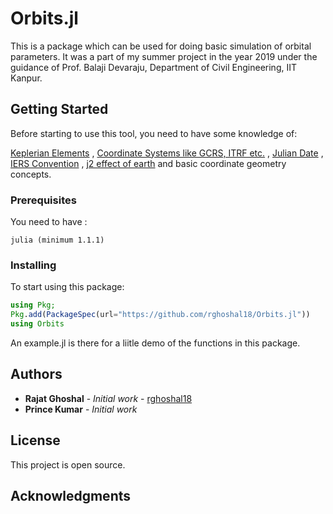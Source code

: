 # Orbits.jl

This is a package which can be used for doing basic simulation of orbital parameters.
It was a part of my summer project in the year 2019 under the guidance of Prof. Balaji Devaraju,
Department of Civil Engineering, IIT Kanpur.


## Getting Started

Before starting to use this tool, you need to have some knowledge of:

[Keplerian Elements](https://www.tutorialspoint.com/satellite_communication/satellite_communication_orbital_mechanics.htm)
, [Coordinate Systems like GCRS, ITRF etc.](http://www.igig.up.wroc.pl/satgeonaw2011/.%5Cdownload%5CPrezentacje%5CSesja1%5CBrzezinskiLiwoszRogowski-Global%20reference%20systems%20and%20Earth%20rotation.pdf)
, [Julian Date](https://www.aavso.org/about-jd)
, [IERS Convention](https://www.iers.org/IERS/EN/Publications/TechnicalNotes/tn36.html)
, [j2 effect of earth](https://link.springer.com/chapter/10.1007%2F3-540-26932-0_6)
and basic coordinate geometry concepts.

### Prerequisites

You need to have :

```
julia (minimum 1.1.1)

```

### Installing

To start using this package:


```julia
using Pkg;
Pkg.add(PackageSpec(url="https://github.com/rghoshal18/Orbits.jl"))
using Orbits
```

An example.jl is there for a liitle demo of the functions in this package.

## Authors

* **Rajat Ghoshal** - *Initial work* - [rghoshal18](https://github.com/rghoshal18)
* **Prince Kumar** - *Initial work*


## License

This project is open source.

## Acknowledgments

